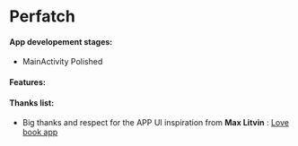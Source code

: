 Perfatch
========

#### App developement stages:
* MainActivity Polished

#### Features:

#### Thanks list:
* Big thanks and respect for the APP UI inspiration from **Max Litvin** : [Love book app](https://dribbble.com/shots/1612847-Love-Book-app?list=users&offset=1)


